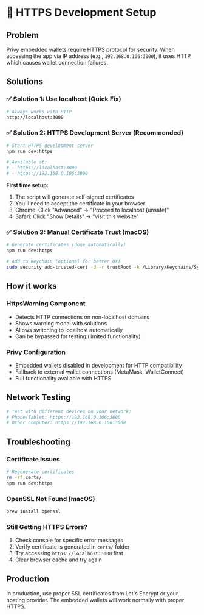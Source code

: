 # 🔐 HTTPS Development Setup

## Problem
Privy embedded wallets require HTTPS protocol for security. When accessing the app via IP address (e.g., `192.168.0.106:3000`), it uses HTTP which causes wallet connection failures.

## Solutions

### ✅ Solution 1: Use localhost (Quick Fix)
```bash
# Always works with HTTP
http://localhost:3000
```

### ✅ Solution 2: HTTPS Development Server (Recommended)
```bash
# Start HTTPS development server
npm run dev:https

# Available at:
# - https://localhost:3000
# - https://192.168.0.106:3000
```

**First time setup:**
1. The script will generate self-signed certificates
2. You'll need to accept the certificate in your browser
3. Chrome: Click "Advanced" → "Proceed to localhost (unsafe)"
4. Safari: Click "Show Details" → "visit this website"

### ✅ Solution 3: Manual Certificate Trust (macOS)
```bash
# Generate certificates (done automatically)
npm run dev:https

# Add to Keychain (optional for better UX)
sudo security add-trusted-cert -d -r trustRoot -k /Library/Keychains/System.keychain certs/dev-cert.pem
```

## How it works

### HttpsWarning Component
- Detects HTTP connections on non-localhost domains
- Shows warning modal with solutions
- Allows switching to localhost automatically
- Can be bypassed for testing (limited functionality)

### Privy Configuration
- Embedded wallets disabled in development for HTTP compatibility
- Fallback to external wallet connections (MetaMask, WalletConnect)
- Full functionality available with HTTPS

## Network Testing
```bash
# Test with different devices on your network:
# Phone/Tablet: https://192.168.0.106:3000
# Other computer: https://192.168.0.106:3000
```

## Troubleshooting

### Certificate Issues
```bash
# Regenerate certificates
rm -rf certs/
npm run dev:https
```

### OpenSSL Not Found (macOS)
```bash
brew install openssl
```

### Still Getting HTTPS Errors?
1. Check console for specific error messages
2. Verify certificate is generated in `certs/` folder
3. Try accessing `https://localhost:3000` first
4. Clear browser cache and try again

## Production
In production, use proper SSL certificates from Let's Encrypt or your hosting provider. The embedded wallets will work normally with proper HTTPS.
